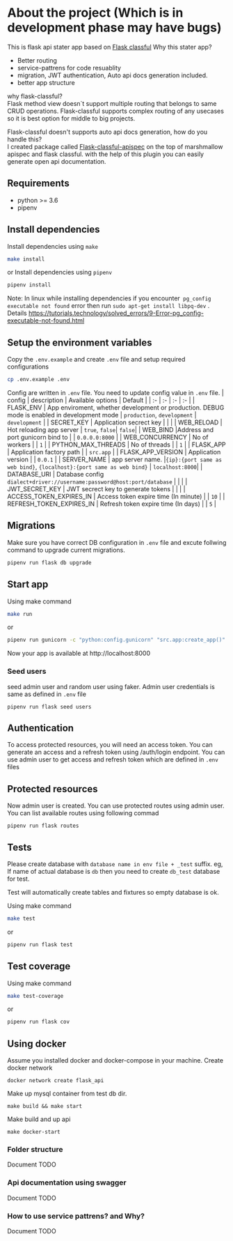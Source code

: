 # About the project (Which is in development phase may have bugs)
This is flask api stater app based on [Flask classful](https://flask-classful.teracy.org)
Why this stater app?  
- Better routing
- service-pattrens for code resuablity
- migration, JWT authentication, Auto api docs generation included.
- better app structure

why flask-classful?  
Flask method view doesn`t support multiple routing that belongs to same CRUD operations.
Flask-classful supports complex routing of any usecases so it is best option for middle to big projects.

Flask-classful doesn't supports auto api docs generation, how do you handle this?  
I created package called  [Flask-classful-apispec](https://github.com/dev-rijan/flask-classful-apispec) on the top of marshmallow apispec and flask classful.
with the help of this plugin you can easily generate open api documentation.



## Requirements

* python >= 3.6
* pipenv

## Install dependencies
 Install dependencies using `make`
```bash
make install
```
or Install dependencies using `pipenv`
```bash
pipenv install
```
Note:  In linux while installing dependencies if you encounter` pg_config executable not found` error then run
`sudo apt-get install libpq-dev` .
Details https://tutorials.technology/solved_errors/9-Error-pg_config-executable-not-found.html

## Setup the environment variables

Copy the `.env.example` and create `.env` file and setup required configurations

```bash
cp .env.example .env
```
Config are written in `.env` file. You need to update config value in `.env` file.
| config | description  | Available options | Default |
| :-  | :- | :- | :- |
| FLASK_ENV | App enviroment, whether development or production. DEBUG mode is enabled in development mode | `production`, `development` | `development` | 
| SECRET_KEY | Application secrect key | | |
| WEB_RELOAD | Hot reloading app server | `true`, `false`| `false`|
| WEB_BIND |Address and port gunicorn bind to | | `0.0.0.0:8000` |
| WEB_CONCURRENCY | No of workers | | `1` |
| PYTHON_MAX_THREADS | No of threads | | `1` |
| FLASK_APP | Application factory path | | `src.app` | 
| FLASK_APP_VERSION | Application version | | `0.0.1` | 
| SERVER_NAME | app server name. |`{ip}:{port same as web bind}`, `{localhost}:{port same as web bind}` | `localhost:8000`| 
| DATABASE_URI | Database config `dialect+driver://username:password@host:port/database` | |  | 
| JWT_SECRET_KEY | JWT secrect key to generate tokens | |  | 
| ACCESS_TOKEN_EXPIRES_IN | Access token expire time (In minute) | | `10` |
| REFRESH_TOKEN_EXPIRES_IN | Refresh token expire time (In days) | | `5` |





## Migrations
Make sure you have correct DB configuration in `.env` file and excute follwing command to upgrade current migrations.

```bash
pipenv run flask db upgrade
```

## Start app
 Using make command
```bash
make run
```
 or

 ```bash
pipenv run gunicorn -c "python:config.gunicorn" "src.app:create_app()"
```
Now your app is available at http://localhost:8000

### Seed users
seed admin user and random user using faker. Admin user credentials is same as defined in `.env` file
```
pipenv run flask seed users
```
## Authentication  
To access protected resources, you will need an access token.
You can generate an access and a refresh token using /auth/login endpoint. You can use admin user to get access and refresh token which are defined in `.env` files

## Protected resources

 Now admin user is created. You can use protected routes using admin user.
 You can list available routes using following commad
 ```
 pipenv run flask routes
 ```

## Tests
Please create database with `database name in env file + _test` suffix. eg, If name of actual database is `db`
then you need to create `db_test` database for test.

Test will automatically create tables and fixtures so empty database is ok.

Using make command
```bash
make test
```
 or

 ```bash
pipenv run flask test
```

## Test coverage
Using make command
```bash
make test-coverage
```
 or

 ```bash
pipenv run flask cov
```

## Using docker
Assume you installed docker and docker-compose in your machine.
Create docker network
```
docker network create flask_api
```

Make up mysql container from test db dir.
 ```
make build && make start
```
 Make build and up api
 ```
make docker-start
```

### Folder structure  
 Document TODO
 
### Api documentation using swagger
 Document TODO
 
### How to use service pattrens? and Why?
Document TODO
